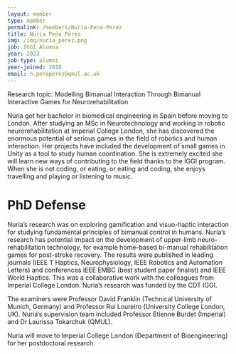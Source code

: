 ```yaml
---
layout: member
type: member
permalink: /members/Nuria-Pena-Perez
title: Nuria Peña Pérez
img: /img/nuria_perez.png
job: IGGI Alumna
year: 2023
job-type: alumni
year-joined: 2018
email: n.penaperez@qmul.ac.uk
---
```


Research topic: Modelling Bimanual Interaction Through Bimanual Interactive Games for Neurorehabilitation

Nuria got her bachelor in biomedical engineering in Spain before moving to London. After studying an MSc in Neurotechnology and working in robotic neurorehabilitation at Imperial College London, she has discovered the enormous potential of serious games in the field of robotics and human interaction. Her projects have included the development of small games in Unity as a tool to study human coordination. She is extremely excited she will learn new ways of contributing to the field thanks to the IGGI program. When she is not coding, or eating, or eating and coding, she enjoys travelling and playing or listening to music.

# PhD Defense

Nuria’s research was on exploring gamification and visuo-haptic interaction for studying fundamental principles of bimanual control in humans. Nuria’s research has potential impact on the development of upper-limb neuro-rehabilitation technology, for example home-based bi-manual rehabilitation games for post-stroke recovery. The results were published in leading journals (IEEE T Haptics, Neurophysiology, IEEE Robotics and Automation Letters) and conferences IEEE EMBC (best student paper finalist) and IEEE World Haptics. This was a collaborative work with the colleagues from Imperial College London. Nuria’s research was funded by the CDT IGGI.

The examiners were Professor David Franklin (Technical University of Munich, Germany) and Professor Rui Loureiro (University College London, UK).
Nuria’s supervision team included Professor Etienne Burdet (Imperial) and Dr Laurissa Tokarchuk (QMUL).

Nuria will move to Imperial College London (Department of Bioengineering) for her postdoctoral research.
